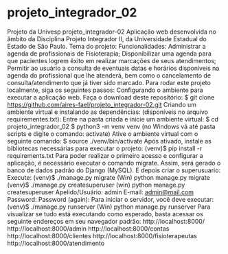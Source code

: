 # projeto_integrador_02
Projeto da Univesp
projeto_integrador-02 Aplicação web desenvolvida no âmbito da Disciplina Projeto Integrador II, da Universidade Estadual do Estado de São Paulo.
Tema do projeto:
Funcionalidades: Administrar a agenda de profissionais de Fisioterapia; Disponibilizar uma agenda para que pacientes logrem êxito em realizar marcações de seus atendimentos; Permitir ao usuário a consulta de eventuais datas e horários disponíveis na agenda do profissional que lhe atenderá, bem como o cancelamento de consulta/atendimento que já tiver sido marcado. Para rodar este projeto localmente, siga os seguintes passos: Configurando o ambiente para executar a aplicação web. Faça o download deste repositório: $ git clone https://github.com/aires-fael/projeto_integrador-02.git
Criando um ambiente virtual e instalando as dependências: (disponíveis no arquivo requirementes.txt): Entre na pasta criada e inicie um ambiente virtual: $ cd projeto_integrador_02 $ python3 -m venv venv (no Windows vá até pasta scripts e digite o comando: activate)
Ative o ambiente virtual com o seguinte comando: $ source ./venv/bin/activate
Após ativado, instale as bibliotecas necessárias para executar o projeto:
(venv)$ pip install -r requirements.txt Para poder realizar o primeiro acesso e configurar a aplicação, é necessário executar o comando migrate. Assim, será gerado o banco de dados padrão do Django (MySQL). E depois criar o superusuario:
Execute: (venv)$ ./manage.py migrate (Win) python manage.py migrate
(venv)$ ./manage.py createsuperuser (win) python manage.py createsuperuser Apelido/Usuário: admin E-mail: admin@mail.com Password: Password (again): Para iniciar o servidor, você deve executar:
(venv)$ ./manage.py runserver (Win) python manage.py runserver
Para visualizar se tudo está executando como esperado, basta acessar os seguinte endereços em seu navegador padrão: http://localhost:8000/ http://localhost:8000/admin http://localhost:8000/contas http://localhost:8000/clientes http://localhost:8000/fisioterapeutas http://localhost:8000/atendimento

